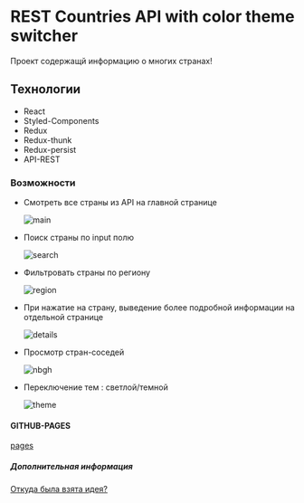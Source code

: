 # REST Countries API with color theme switcher

Проект содержащй информацию о многих странах!

## Технологии

- React
- Styled-Components
- Redux
- Redux-thunk
- Redux-persist
- API-REST

### Возможности

- Смотреть все страны из API на главной странице

  ![main](https://cdn.discordapp.com/attachments/1050548089179619479/1079752932884496486/mainPage.png)
- Поиск страны по input полю

  ![search](https://cdn.discordapp.com/attachments/1050548089179619479/1079753443868160051/search.png)
- Фильтровать страны по региону

  ![region](https://media.discordapp.net/attachments/1050548089179619479/1079753737201000549/region.png?width=793&height=305)
- При нажатие на страну, выведение более подробной информации на отдельной странице

  ![details](https://media.discordapp.net/attachments/1050548089179619479/1079754080647397426/details.png?width=793&height=396)
- Просмотр стран-соседей

  ![nbgh](https://cdn.discordapp.com/attachments/1050548089179619479/1079754565332766830/nbgh.png)
- Переключение тем : светлой/темной

  ![theme](https://cdn.discordapp.com/attachments/1050548089179619479/1079754939993178142/theme.png)

#### GITHUB-PAGES

[pages](https://fckngawsm.github.io/country-redux/)

##### Дополнительная информация

[Откуда была взята идея?](https://www.frontendmentor.io/challenges/rest-countries-api-with-color-theme-switcher-5cacc469fec04111f7b848ca)
